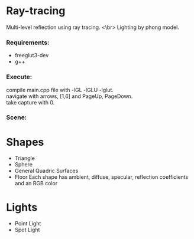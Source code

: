# Ray-tracing

Multi-level reflection using ray tracing. <\br>
Lighting by phong model.

### Requirements:
- freeglut3-dev
- g++

### Execute:
compile main.cpp file with -lGL -lGLU -lglut. </br>
navigate with arrows, [1,6] and PageUp, PageDown.  </br>
take capture with 0.  </br>

### Scene:
# Shapes 
* Triangle
* Sphere
* General Quadric Surfaces
* Floor
Each shape has ambient, diffuse, specular, reflection coefficients and an RGB color

# Lights 
* Point Light
* Spot Light

